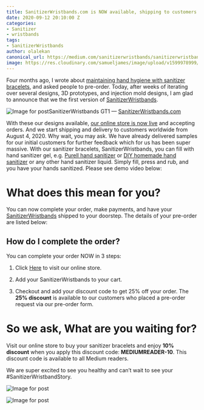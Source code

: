 ```yaml
---
title: SanitizerWristbands.com is NOW available, shipping to customers worldwide
date: 2020-09-12 20:10:00 Z
categories:
- Sanitizer
- wristbands
tags:
- SanitizerWristbands
author: olalekan
canonical_url: https://medium.com/sanitizerwristbands/sanitizerwristbands-com-is-now-available-shipping-to-customers-worldwide-44e5cd987a4d
image: https://res.cloudinary.com/samueljames/image/upload/v1599978999/1_J5fdtQwO8ma6wdDV_m5Nkw.jpg
---
```


Four months ago, I wrote about [maintaining hand hygiene with sanitizer bracelets](https://medium.com/@elesin.olalekan/maintaining-hand-hygiene-with-new-sanitizer-bracelets-d52bc0e8f647), and asked people to pre-order. Today, after weeks of iterating over several designs, 3D prototypes, and injection mold designs, I am glad to announce that we the first version of [SanitizerWristbands](https://sanitizerwristbands.com/).

![Image for post](https://res.cloudinary.com/samueljames/image/upload/v1599978922/1_iToOq9U_qqePffumMtcEQg.jpg)SanitizerWristbands GT1 — [SanitizerWristbands.com](https://sanitizerwristbands.com/)

With these our designs available, [our online store is now live](https://sanitizerwristbands.com/shop) and accepting orders. And we start shipping and delivery to customers worldwide from August 4, 2020. Why wait, you may ask. We have already delivered samples for our initial customers for further feedback which for us has been super massive. With our sanitizer bracelets, SanitizerWristbands, you can fill with hand sanitizer gel, e.g. [Purell hand sanitizer](https://www.purell.eu/en/categories/hand-sanitising) or [DIY homemade hand sanitizer](https://www.wired.com/story/how-to-make-hand-sanitizer/) or any other hand sanitizer liquid. Simply fill, press and rub, and you have your hands sanitized. Please see demo video below:

# What does this mean for you?

You can now complete your order, make payments, and have your [SanitizerWristbands](https://sanitizerwristbands.com/shop?discount=complete-preorder&loc=%7B%7BCountry%7D%7D) shipped to your doorstep. The details of your pre-order are listed below:

## **How do I complete the order?**

You can complete your order NOW in 3 steps:

1. Click [Here](https://sanitizerwristbands.com/shop?discount=complete-preorder) to visit our online store.

2. Add your SanitizerWristbands to your cart.

3. Checkout and add your discount code to get 25% off your order. The **25% discount** is available to our customers who placed a pre-order request via our pre-order form.

# **So we ask, What are you waiting for?**

Visit our online store to buy your sanitizer bracelets and enjoy **10% discount** when you apply this discount code: **MEDIUMREADER-10**. This discount code is available to all Medium readers.

We are super excited to see you healthy and can’t wait to see your #SanitizerWristbandStory.

![Image for post](https://res.cloudinary.com/samueljames/image/upload/v1599978964/1_-CsjAGfFugVtIJXzW82ncA.jpg)

![Image for post](https://miro.medium.com/max/5120/1\*J5fdtQwO8ma6wdDV_m5Nkw.jpeg)